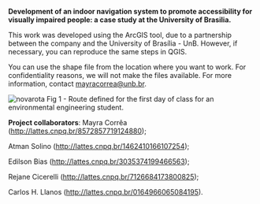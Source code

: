 **Development of an indoor navigation system to promote accessibility for visually impaired people: a case study at the University of Brasilia.**


This work was developed using the ArcGIS tool, due to a partnership between the company and the University of Brasília - UnB. However, if necessary, you can reproduce the same steps in QGIS.

You can use the shape file from the location where you want to work. For confidentiality reasons, we will not make the files available. For more information, contact mayracorrea@unb.br.

![novarota](https://github.com/mayracorrea/Indoor-navigation-system-visually-impaired-people/assets/62765672/7e58072d-1123-4b19-8e98-ca08b54afd38)
Fig 1 -  Route defined for the first day of class for an environmental engineering student. 

**Project collaborators**: 
Mayra Corrêa (http://lattes.cnpq.br/8572857719124880);

Atman Solino (http://lattes.cnpq.br/1462410166107254);

Edilson Bias (http://lattes.cnpq.br/3035374199466563);

Rejane Cicerelli (http://lattes.cnpq.br/7126684173800825);

Carlos H. Llanos (http://lattes.cnpq.br/0164966065084195).
